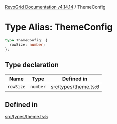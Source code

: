 [RevoGrid Documentation v4.14.14](README.md) / ThemeConfig

# Type Alias: ThemeConfig

```ts
type ThemeConfig: {
  rowSize: number;
};
```

## Type declaration

| Name | Type | Defined in |
| ------ | ------ | ------ |
| `rowSize` | `number` | [src/types/theme.ts:6](https://github.com/revolist/revogrid/blob/fdfe81f10fb07db00151f14190ac038aded766a8/src/types/theme.ts#L6) |

## Defined in

[src/types/theme.ts:5](https://github.com/revolist/revogrid/blob/fdfe81f10fb07db00151f14190ac038aded766a8/src/types/theme.ts#L5)
